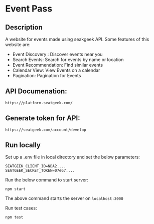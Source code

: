 # Event Pass

## Description
A website for events made using seakgeek API. Some features of this website are:
- Event Discovery : Discover events near you
- Search Events: Search for events by name or location
- Event Recommendation: Find similar events
- Calendar View: View Events on a calendar
- Pagination: Pagination for Events

## API Documenation:
```
https://platform.seatgeek.com/
```

## Generate token for API:
```
https://seatgeek.com/account/develop
```

## Run locally

Set up a .env file in local directory and set the below parameters:
```
SEATGEEK_CLIENT_ID=NDA2....
SEATGEEK_SECRET_TOKEN=07e67....
```

Run the below command to start server:
```
npm start
```
The above command starts the server on `localhost:3000`

Run test cases:
```
npm test
```
